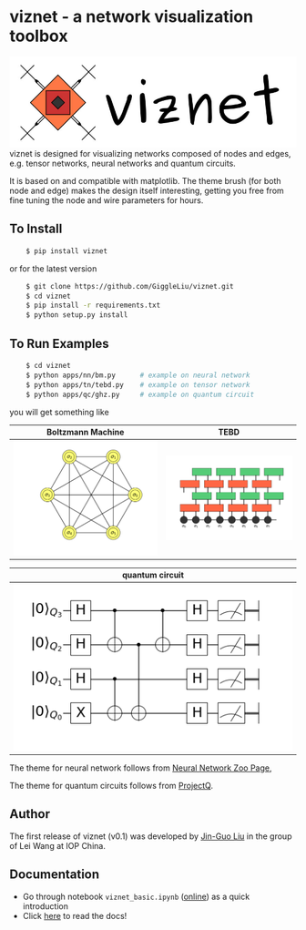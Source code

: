 # viznet - a network visualization toolbox
![](docs/images/viznetlogo.jpg)
viznet is designed for visualizing networks composed of nodes and edges, e.g. tensor networks, neural networks and quantum circuits. 

It is based on and compatible with matplotlib. The theme brush (for both node and edge) makes the design itself interesting, getting you free from fine tuning the node and wire parameters for hours.

## To Install
```bash
    $ pip install viznet
```

or for the latest version
```bash
    $ git clone https://github.com/GiggleLiu/viznet.git
    $ cd viznet
    $ pip install -r requirements.txt
    $ python setup.py install
```

## To Run Examples
```bash
    $ cd viznet
    $ python apps/nn/bm.py      # example on neural network
    $ python apps/tn/tebd.py    # example on tensor network
    $ python apps/qc/ghz.py     # example on quantum circuit
```
you will get something like

Boltzmann Machine       | TEBD                      
----------------------- | -------------------------
![](docs/images/bm.png) | ![](docs/images/tebd.png)

| quantum circuit           |
| --------------------------|
| ![](docs/images/ghz4.png) |

The theme for neural network follows from [Neural Network Zoo Page](http://www.asimovinstitute.org/neural-network-zoo/),

The theme for quantum circuits follows from [ProjectQ](https://github.com/ProjectQ-Framework/ProjectQ.git).

## Author

The first release of viznet (v0.1) was developed by [Jin-Guo Liu](https://giggleliu.github.io/)  in the group of Lei Wang at IOP China.

## Documentation
* Go through notebook `viznet_basic.ipynb` ([online](https://drive.google.com/file/d/1mP9DOoTR4JEhd-ILVXfggpBJOyGatiws/view?usp=sharing)) as a quick introduction
* Click [here](http://viznet.readthedocs.io/en/latest/) to read the docs!
